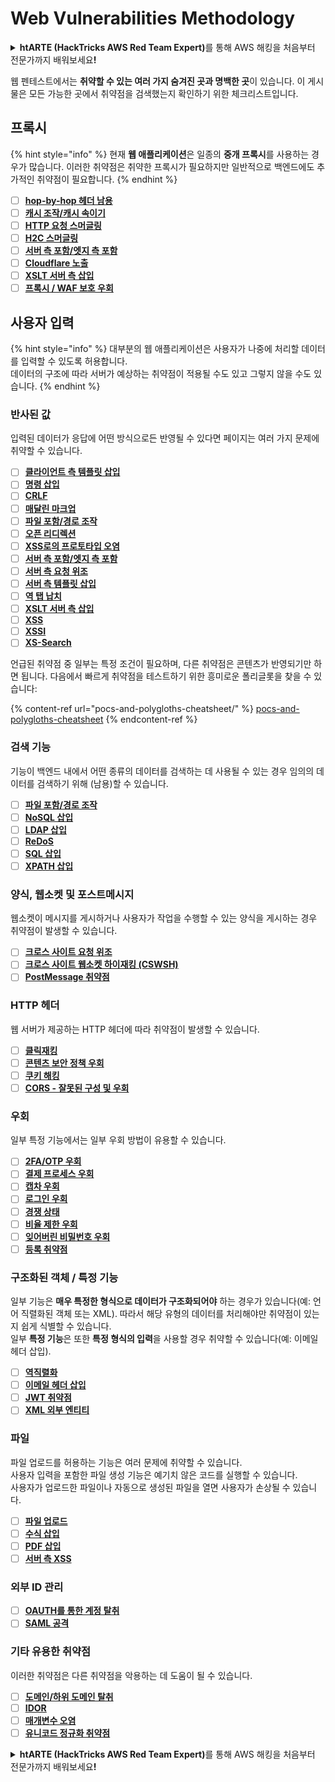 # Web Vulnerabilities Methodology

<details>

<summary><strong>htARTE (HackTricks AWS Red Team Expert)</strong>를 통해 AWS 해킹을 처음부터 전문가까지 배워보세요<strong>!</strong></summary>

HackTricks를 지원하는 다른 방법:

* **회사를 HackTricks에서 광고하거나 HackTricks를 PDF로 다운로드**하려면 [**SUBSCRIPTION PLANS**](https://github.com/sponsors/carlospolop)를 확인하세요!
* [**공식 PEASS & HackTricks 스웨그**](https://peass.creator-spring.com)를 얻으세요.
* [**The PEASS Family**](https://opensea.io/collection/the-peass-family)를 발견하세요. 독점적인 [**NFTs**](https://opensea.io/collection/the-peass-family) 컬렉션입니다.
* 💬 [**Discord 그룹**](https://discord.gg/hRep4RUj7f) 또는 [**텔레그램 그룹**](https://t.me/peass)에 **참여**하거나 **Twitter** 🐦 [**@carlospolopm**](https://twitter.com/hacktricks\_live)를 **팔로우**하세요.
* **Hacking 트릭을 공유하려면** [**HackTricks**](https://github.com/carlospolop/hacktricks) 및 [**HackTricks Cloud**](https://github.com/carlospolop/hacktricks-cloud) github 저장소에 PR을 제출하세요.

</details>

웹 펜테스트에서는 **취약할 수 있는 여러 가지 숨겨진 곳과 명백한 곳**이 있습니다. 이 게시물은 모든 가능한 곳에서 취약점을 검색했는지 확인하기 위한 체크리스트입니다.

## 프록시

{% hint style="info" %}
현재 **웹 애플리케이션**은 일종의 **중개 프록시**를 사용하는 경우가 많습니다. 이러한 취약점은 취약한 프록시가 필요하지만 일반적으로 백엔드에도 추가적인 취약점이 필요합니다.
{% endhint %}

* [ ] [**hop-by-hop 헤더 남용**](abusing-hop-by-hop-headers.md)
* [ ] [**캐시 조작/캐시 속이기**](cache-deception.md)
* [ ] [**HTTP 요청 스머글링**](http-request-smuggling/)
* [ ] [**H2C 스머글링**](h2c-smuggling.md)
* [ ] [**서버 측 포함/엣지 측 포함**](server-side-inclusion-edge-side-inclusion-injection.md)
* [ ] [**Cloudflare 노출**](../network-services-pentesting/pentesting-web/uncovering-cloudflare.md)
* [ ] [**XSLT 서버 측 삽입**](xslt-server-side-injection-extensible-stylesheet-language-transformations.md)
* [ ] [**프록시 / WAF 보호 우회**](proxy-waf-protections-bypass.md)

## **사용자 입력**

{% hint style="info" %}
대부분의 웹 애플리케이션은 사용자가 나중에 처리할 데이터를 입력할 수 있도록 허용합니다.\
데이터의 구조에 따라 서버가 예상하는 취약점이 적용될 수도 있고 그렇지 않을 수도 있습니다.
{% endhint %}

### **반사된 값**

입력된 데이터가 응답에 어떤 방식으로든 반영될 수 있다면 페이지는 여러 가지 문제에 취약할 수 있습니다.

* [ ] [**클라이언트 측 템플릿 삽입**](client-side-template-injection-csti.md)
* [ ] [**명령 삽입**](command-injection.md)
* [ ] [**CRLF**](crlf-0d-0a.md)
* [ ] [**매달린 마크업**](dangling-markup-html-scriptless-injection/)
* [ ] [**파일 포함/경로 조작**](file-inclusion/)
* [ ] [**오픈 리디렉션**](open-redirect.md)
* [ ] [**XSS로의 프로토타입 오염**](deserialization/nodejs-proto-prototype-pollution/#client-side-prototype-pollution-to-xss)
* [ ] [**서버 측 포함/엣지 측 포함**](server-side-inclusion-edge-side-inclusion-injection.md)
* [ ] [**서버 측 요청 위조**](ssrf-server-side-request-forgery/)
* [ ] [**서버 측 템플릿 삽입**](ssti-server-side-template-injection/)
* [ ] [**역 탭 납치**](reverse-tab-nabbing.md)
* [ ] [**XSLT 서버 측 삽입**](xslt-server-side-injection-extensible-stylesheet-language-transformations.md)
* [ ] [**XSS**](xss-cross-site-scripting/)
* [ ] [**XSSI**](xssi-cross-site-script-inclusion.md)
* [ ] [**XS-Search**](xs-search/)

언급된 취약점 중 일부는 특정 조건이 필요하며, 다른 취약점은 콘텐츠가 반영되기만 하면 됩니다. 다음에서 빠르게 취약점을 테스트하기 위한 흥미로운 폴리글롯을 찾을 수 있습니다:

{% content-ref url="pocs-and-polygloths-cheatsheet/" %}
[pocs-and-polygloths-cheatsheet](pocs-and-polygloths-cheatsheet/)
{% endcontent-ref %}

### **검색 기능**

기능이 백엔드 내에서 어떤 종류의 데이터를 검색하는 데 사용될 수 있는 경우 임의의 데이터를 검색하기 위해 (남용)할 수 있습니다.

* [ ] [**파일 포함/경로 조작**](file-inclusion/)
* [ ] [**NoSQL 삽입**](nosql-injection.md)
* [ ] [**LDAP 삽입**](ldap-injection.md)
* [ ] [**ReDoS**](regular-expression-denial-of-service-redos.md)
* [ ] [**SQL 삽입**](sql-injection/)
* [ ] [**XPATH 삽입**](xpath-injection.md)

### **양식, 웹소켓 및 포스트메시지**

웹소켓이 메시지를 게시하거나 사용자가 작업을 수행할 수 있는 양식을 게시하는 경우 취약점이 발생할 수 있습니다.

* [ ] [**크로스 사이트 요청 위조**](csrf-cross-site-request-forgery.md)
* [ ] [**크로스 사이트 웹소켓 하이재킹 (CSWSH)**](websocket-attacks.md)
* [ ] [**PostMessage 취약점**](postmessage-vulnerabilities/)

### **HTTP 헤더**

웹 서버가 제공하는 HTTP 헤더에 따라 취약점이 발생할 수 있습니다.

* [ ] [**클릭재킹**](clickjacking.md)
* [ ] [**콘텐츠 보안 정책 우회**](content-security-policy-csp-bypass/)
* [ ] [**쿠키 해킹**](hacking-with-cookies/)
* [ ] [**CORS - 잘못된 구성 및 우회**](cors-bypass.md)

### **우회**

일부 특정 기능에서는 일부 우회 방법이 유용할 수 있습니다.

* [ ] [**2FA/OTP 우회**](2fa-bypass.md)
* [ ] [**결제 프로세스 우회**](bypass-payment-process.md)
* [ ] [**캡차 우회**](captcha-bypass.md)
* [ ] [**로그인 우회**](login-bypass/)
* [ ] [**경쟁 상태**](race-condition.md)
* [ ] [**비율 제한 우회**](rate-limit-bypass.md)
* [ ] [**잊어버린 비밀번호 우회**](reset-password.md)
* [ ] [**등록 취약점**](registration-vulnerabilities.md)

### **구조화된 객체 / 특정 기능**

일부 기능은 **매우 특정한 형식으로 데이터가 구조화되어야** 하는 경우가 있습니다(예: 언어 직렬화된 객체 또는 XML). 따라서 해당 유형의 데이터를 처리해야만 취약점이 있는지 쉽게 식별할 수 있습니다.\
일부 **특정 기능**은 또한 **특정 형식의 입력**을 사용할 경우 취약할 수 있습니다(예: 이메일 헤더 삽입).

* [ ] [**역직렬화**](deserialization/)
* [ ] [**이메일 헤더 삽입**](email-injections.md)
* [ ] [**JWT 취약점**](hacking-jwt-json-web-tokens.md)
* [ ] [**XML 외부 엔티티**](xxe-xee-xml-external-entity.md)

### 파일

파일 업로드를 허용하는 기능은 여러 문제에 취약할 수 있습니다.\
사용자 입력을 포함한 파일 생성 기능은 예기치 않은 코드를 실행할 수 있습니다.\
사용자가 업로드한 파일이나 자동으로 생성된 파일을 열면 사용자가 손상될 수 있습니다.

* [ ] [**파일 업로드**](file-upload/)
* [ ] [**수식 삽입**](formula-csv-doc-latex-ghostscript-injection.md)
* [ ] [**PDF 삽입**](xss-cross-site-scripting/pdf-injection.md)
* [ ] [**서버 측 XSS**](xss-cross-site-scripting/server-side-xss-dynamic-pdf.md)

### **외부 ID 관리**

* [ ] [**OAUTH를 통한 계정 탈취**](oauth-to-account-takeover.md)
* [ ] [**SAML 공격**](saml-attacks/)

### **기타 유용한 취약점**

이러한 취약점은 다른 취약점을 악용하는 데 도움이 될 수 있습니다.

* [ ] [**도메인/하위 도메인 탈취**](domain-subdomain-takeover.md)
* [ ] [**IDOR**](idor.md)
* [ ] [**매개변수 오염**](parameter-pollution.md)
* [ ] [**유니코드 정규화 취약점**](unicode-injection/)

<details>

<summary><strong>htARTE (HackTricks AWS Red Team Expert)</strong>를 통해 AWS 해킹을 처음부터 전문가까지 배워보세요<strong>!</strong></summary>

HackTricks를 지원하는 다른 방법:

* HackTricks에서 **회사 광고를 보거나 HackTricks를 PDF로 다운로드**하려면 [**SUBSCRIPTION PLANS**](https://github.com/sponsors/carlospolop)를 확인하세요!
* [**공식 PEASS & HackTricks 스웨그**](https://peass.creator-spring.com)를 얻으세요.
* [**The PEASS Family**](https://opensea.io/collection/the-peass-family)를 발견하세요. 독점적인 [**NFT**](https://opensea.io/collection/the-peass-family) 컬렉션입니다.
* 💬 [**Discord 그룹**](https://discord.gg/hRep4RUj7f) 또는 [**텔레그램 그룹**](https://t.me/peass)에 **참여**하거나 **Twitter** 🐦 [**@carlospolopm**](https://twitter.com/hacktricks\_live)을 **팔로우**하세요.
* **HackTricks**와 [**HackTricks Cloud**](https://github.com/carlospolop/hacktricks-cloud) github 저장소에 PR을 제출하여 **해킹 트릭을 공유**하세요.

</details>
